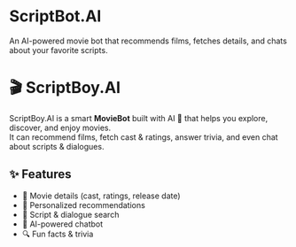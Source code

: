 # ScriptBot.AI
An AI-powered movie bot that recommends films, fetches details, and chats about your favorite scripts.




# 🎬 ScriptBoy.AI

ScriptBoy.AI is a smart **MovieBot** built with AI 🤖 that helps you explore, discover, and enjoy movies.  
It can recommend films, fetch cast & ratings, answer trivia, and even chat about scripts & dialogues.  

## ✨ Features
- 🎥 Movie details (cast, ratings, release date)  
- 🍿 Personalized recommendations  
- 📝 Script & dialogue search  
- 🤖 AI-powered chatbot  
- 🔍 Fun facts & trivia  

